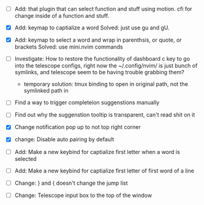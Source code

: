 - [ ] Add: that plugin that can select function and stuff using motion. cfi for change inside of a function and stuff.
- [x] Add: keymap to captialize a word
      Solved: just use gu and gU.
- [x] Add: keymap to select a word and wrap in parenthsis, or quote, or brackets
      Solved: use mini.nvim commands

- [ ] Investigate: How to restore the functionality of dashboard c key to go into the telescope configs, right now the ~/.config/nvim/ is just bunch of symlinks, and telescope seem to be having trouble grabbing them?

  - temporary solution: tmux binding to open in original path, not the symlinked path in

- [ ] Find a way to trigger completeion suggenstions manually
- [ ] Find out why the suggenstion tooltip is transparent, can't read shit on it
- [x] Change notification pop up to not top right corner

- [x] change: Disable auto pairing by default

- [ ] Add: Make a new keybind for captialize first letter when a word is selected
- [ ] Add: Make a new keybind for captialize first letter of first word of a line
- [ ] Change: } and { doesn't change the jump list

- [ ] Change: Telescope input box to the top of the window
